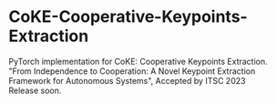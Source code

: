 # CoKE-Cooperative-Keypoints-Extraction
PyTorch implementation for CoKE: Cooperative Keypoints Extraction.  
"From Independence to Cooperation: A Novel Keypoint Extraction Framework for Autonomous Systems", Accepted by ITSC 2023  
Release soon.
